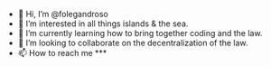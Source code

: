 - 👋 Hi, I’m @folegandroso
- 👀 I’m interested in all things islands & the sea. 
- 🌱 I’m currently learning how to bring together coding and the law. 
- 💞️ I’m looking to collaborate on the decentralization of the law. 
- 📫 How to reach me ***

<!---
folegandroso/folegandroso is a ✨ special ✨ repository because its `README.md` (this file) appears on your GitHub profile.
You can click the Preview link to take a look at your changes.
--->
